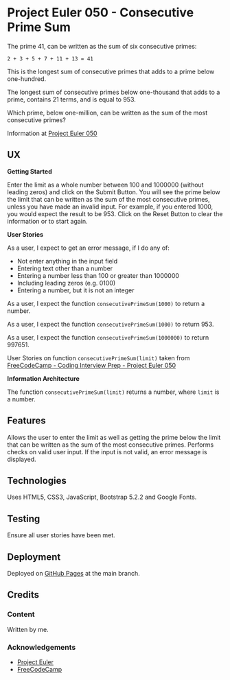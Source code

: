 # Project Euler 050 - Consecutive Prime Sum

The prime 41, can be written as the sum of six consecutive primes:

    2 + 3 + 5 + 7 + 11 + 13 = 41

This is the longest sum of consecutive primes that adds to a prime below one-hundred.

The longest sum of consecutive primes below one-thousand that adds to a prime, contains 21 terms, and is equal to 953.

Which prime, below one-million, can be written as the sum of the most consecutive primes?

Information at [Project Euler 050](https://projecteuler.net/problem=50)

## UX

**Getting Started**

Enter the limit as a whole number between 100 and 1000000 (without leading zeros) and click on the Submit Button.  You will see the prime below the limit that can be written as the sum of the most consecutive primes, unless you have made an invalid input.  For example, if you entered 1000, you would expect the result to be 953.  Click on the Reset Button to clear the information or to start again.

**User Stories**

As a user, I expect to get an error message, if I do any of:

- Not enter anything in the input field
- Entering text other than a number
- Entering a number less than 100 or greater than 1000000
- Including leading zeros (e.g. 0100)
- Entering a number, but it is not an integer

As a user, I expect the function `consecutivePrimeSum(1000)` to return a number.

As a user, I expect the function `consecutivePrimeSum(1000)` to return 953.

As a user, I expect the function `consecutivePrimeSum(1000000)` to return 997651.

User Stories on function `consecutivePrimeSum(limit)` taken from [FreeCodeCamp - Coding Interview Prep - Project Euler 050](https://www.freecodecamp.org/learn/coding-interview-prep/project-euler/problem-50-consecutive-prime-sum)

**Information Architecture**

The function `consecutivePrimeSum(limit)` returns a number, where `limit` is a number.

## Features

Allows the user to enter the limit as well as getting the prime below the limit that can be written as the sum of the most consecutive primes.  Performs checks on valid user input.  If the input is not valid, an error message is displayed.

## Technologies

Uses HTML5, CSS3, JavaScript, Bootstrap 5.2.2 and Google Fonts.

## Testing

Ensure all user stories have been met.

## Deployment

Deployed on [GitHub Pages](https://derektypist.github.io/project-euler-050) at the main branch.

## Credits

### Content

Written by me.

### Acknowledgements

- [Project Euler](https://projecteuler.net)
- [FreeCodeCamp](https://www.freecodecamp.org)

